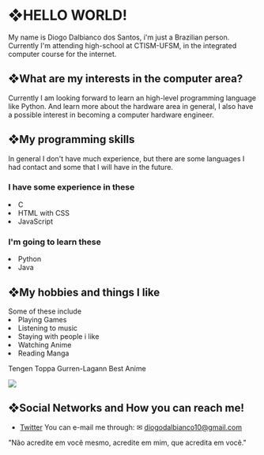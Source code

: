 <h1>❖HELLO WORLD!</h1>

My name is Diogo Dalbianco dos Santos, i'm just a Brazilian person. Currently I'm attending high-school at CTISM-UFSM, in the integrated computer course for the internet.

<h2>❖What are my interests in the computer area?</h2>

Currently I am looking forward to learn an high-level programming language like Python. And learn more about the hardware area in general, I also have a possible interest in becoming a computer hardware engineer.

<h2>❖My programming skills</h2>

In general I don't have much experience, but there are some languages I had contact and some that I will have in the future.

<h3>I have some experience in these</h3>
<li>C</li>
<li>HTML with CSS</li>
<li>JavaScript</li>


<h3>I'm going to learn these</h3>
<li>Python</li>
<li>Java</li>


<h2>❖My hobbies and things I like</h2>
Some of these include

<li>Playing Games</li>
<li>Listening to music</li>
<li>Staying with people i like</li>
<li>Watching Anime</li>
<li>Reading Manga </li>

Tengen Toppa Gurren-Lagann Best Anime

<a href="https://gifs.alphacoders.com/gifs/view/149108"><img src="https://giffiles.alphacoders.com/149/149108.gif"></a>

<h2>❖Social Networks and How you can reach me!</h2>

- [Twitter](https://twitter.com/stand_e)
You can e-mail me through: ✉ diogodalbianco10@gmail.com

"Não acredite em você mesmo, acredite em mim, que acredita em você."
